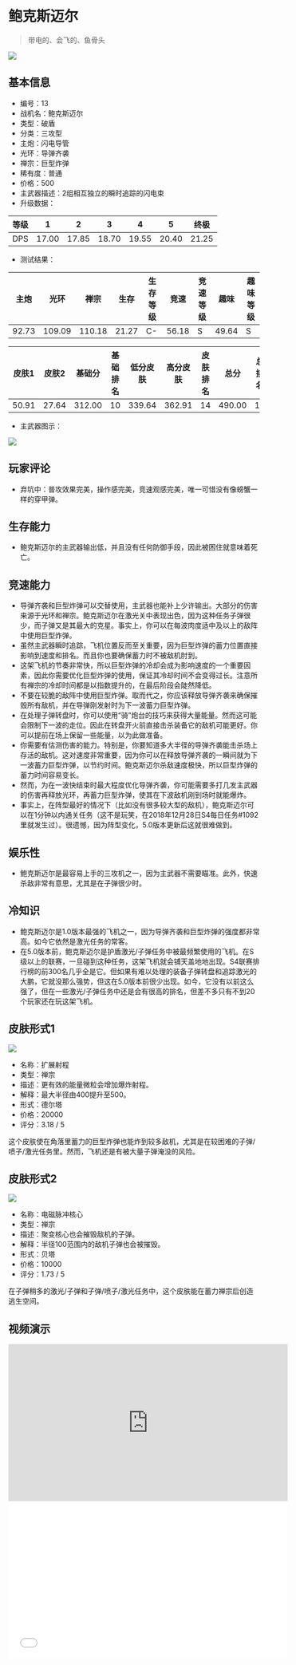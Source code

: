 # 鲍克斯迈尔

> 带电的、会飞的、鱼骨头

<img src="/ships/ship_13.png" style={{zoom:1}}/>

## 基本信息

- 编号：13
- 战机名：鲍克斯迈尔
- 类型：破盾
- 分类：三攻型
- 主炮：闪电导管
- 光环：导弹齐袭
- 禅宗：巨型炸弹
- 稀有度：普通
- 价格：500
- 主武器描述：2组相互独立的瞬时追踪的闪电束
- 升级数据：

| 等级 | 1 | 2 | 3 | 4 | 5 | 终极 |
|--|--|--|--|--|--|--|
| DPS | 17.00 | 17.85 | 18.70 | 19.55 | 20.40 | 21.25 |

- 测试结果：

| 主炮 | 光环 | 禅宗 | 生存 | 生存等级 | 竞速 | 竞速等级 | 趣味 | 趣味等级 |
|--|--|--|--|--|--|--|--|--|
| 92.73 | 109.09 | 110.18 | 21.27 | C- | 56.18 | S | 49.64 | S |

| 皮肤1 | 皮肤2 | 基础分 | 基础排名 | 低分皮肤 | 高分皮肤 | 皮肤排名 | 总分 | 总排名 |
|--|--|--|--|--|--|--|--|--|
| 50.91 | 27.64 | 312.00 | 10 | 339.64 | 362.91 | 14 | 490.00 | 16 |

- 主武器图示：

<img src="/illustration/main_13.gif" style={{zoom:1}}/>

## 玩家评论

- 弃坑中：普攻效果完美，操作感完美，竞速观感完美，唯一可惜没有像螃蟹一样的穿甲弹。

## 生存能力

- 鲍克斯迈尔的主武器输出低，并且没有任何防御手段，因此被困住就意味着死亡。

## 竞速能力

- 导弹齐袭和巨型炸弹可以交替使用，主武器也能补上少许输出。大部分的伤害来源于光环和禅宗。鲍克斯迈尔在激光关中表现出色，因为这种任务子弹很少，而子弹又是其最大的克星。事实上，你可以在每波肉度适中及以上的敌阵中使用巨型炸弹。
- 虽然主武器瞬时追踪，飞机位置反而至关重要，因为巨型炸弹的蓄力位置直接影响到速度和排名。而且你也要确保蓄力时不被敌机肘到。
- 这架飞机的节奏非常快，所以巨型炸弹的冷却会成为影响速度的一个重要因素，因此你需要优化巨型炸弹的使用，保证其冷却时间不会变得过长。注意所有禅宗的冷却时间都是以指数提升的，在最后阶段会陡然降低。
- 不要在较脆的敌阵中使用巨型炸弹。取而代之，你应该释放导弹齐袭来确保摧毁所有敌机，并在导弹刚发射时为下一波蓄力巨型炸弹。
- 在处理子弹转盘时，你可以使用“骑”炮台的技巧来获得大量能量。然而这可能会限制下一波的走位。因此在转盘开火前直接击杀装备它的敌机可能更好。你可以提前在场上保留一些能量，以为此做准备。
- 你需要有估测伤害的能力。特别是，你要知道多大半径的导弹齐袭能击杀场上存活的敌机。这对速度非常重要，因为你可以在释放导弹齐袭的一瞬间就为下一波蓄力巨型炸弹，以节约时间。鲍克斯迈尔杀敌速度极快，所以巨型炸弹的蓄力时间容易变长。
- 然而，为在一波快结束时最大程度优化导弹齐袭，你可能需要多打几发主武器的伤害再释放光环，再蓄力巨型炸弹，使其在下波敌机刚到场时就能爆炸。
- 事实上，在阵型最好的情况下（比如没有很多较大型的敌机），鲍克斯迈尔可以在1分钟以内通关任务（这不是玩笑，在2018年12月28日S4每日任务#1092里就发生过）。很遗憾，因为阵型变化，5.0版本更新后这就很难做到。

## 娱乐性

- 鲍克斯迈尔是最容易上手的三攻机之一，因为主武器不需要瞄准。此外，快速杀敌非常有意思，尤其是在子弹很少时。

## 冷知识

- 鲍克斯迈尔是1.0版本最强的飞机之一，因为导弹齐袭和巨型炸弹的强度都非常高。如今它依然是激光任务的常客。
- 在5.0版本前，鲍克斯迈尔是护盾激光/子弹任务中被最频繁使用的飞机。在S级以上的联赛，一旦碰到这种任务，这架飞机就会铺天盖地地出现。S4联赛排行榜的前300名几乎全是它。但如果有难以处理的装备子弹转盘和追踪激光的大鹏，它就没那么强势，但这在5.0版本前很少出现。如今，它没有以前这么强了，但在一些激光/子弹任务中还是会有很高的排名，但差不多只有不到20个玩家还在玩这架飞机。

## 皮肤形式1

<img src="/ships/ship_13_apex_1.png" style={{zoom:1}}/>

- 名称：扩展射程
- 类型：禅宗
- 描述：更有效的能量微粒会增加爆炸射程。
- 解释：最大半径由400提升至500。
- 形式：德尔塔
- 价格：20000
- 评分：3.18 / 5

这个皮肤使在角落里蓄力的巨型炸弹也能炸到较多敌机，尤其是在较困难的子弹/喷子/激光任务里。然而，飞机还是有被大量子弹淹没的风险。

## 皮肤形式2

<img src="/ships/ship_13_apex_2.png" style={{zoom:1}}/>

- 名称：电磁脉冲核心
- 类型：禅宗
- 描述：聚变核心也会摧毁敌机的子弹。
- 解释：半径100范围内的敌机子弹也会被摧毁。
- 形式：贝塔
- 价格：10000
- 评分：1.73 / 5

在子弹稍多的激光/子弹和子弹/喷子/激光任务中，这个皮肤能在蓄力禅宗后创造逃生空间。

## 视频演示

<iframe width="560" height="315" src="https://www.youtube.com/embed/Ji4NUu6EH6g?si=31JL84uq1bqxMRpC" title="YouTube video player" frameborder="0" allow="accelerometer; autoplay; clipboard-write; encrypted-media; gyroscope; picture-in-picture; web-share" referrerpolicy="strict-origin-when-cross-origin" allowfullscreen></iframe>

<br/>

<iframe width="560" height="315" src="//player.bilibili.com/player.html?aid=789354458&bvid=BV1dC4y1R7VU&cid=1289839180&p=1&autoplay=false" scrolling="no" border="0" frameborder="no" allow="accelerometer; autoplay; clipboard-write; encrypted-media; gyroscope; picture-in-picture; web-share" framespacing="0" allowfullscreen="true"> </iframe>
